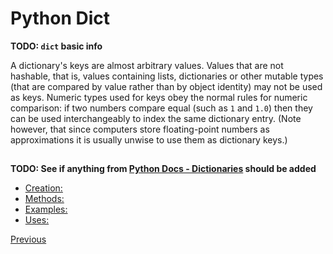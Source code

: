 # Python Dict

**TODO: `dict` basic info**

A dictionary's keys are almost arbitrary values. Values that are not hashable, that is, values containing lists, dictionaries or other mutable types (that are compared by value rather than by object identity) may not be used as keys. Numeric types used for keys obey the normal rules for numeric comparison: if two numbers compare equal (such as `1` and `1.0`) then they can be used interchangeably to index the same dictionary entry. (Note however, that since computers store floating-point numbers as approximations it is usually unwise to use them as dictionary keys.)

##  

**TODO: See if anything from [Python Docs - Dictionaries](https://docs.python.org/3/tutorial/datastructures.html#dictionaries) should be added**

- [Creation:](Python-Mapping-Dict-Creation)
- [Methods:](Python-Mapping-Dict-Methods)
- [Examples:](Python-Mapping-Dict-Examples)
- [Uses:](Python-Mapping-Dict-Uses)

[Previous](Python-More-Builtin-Types)

